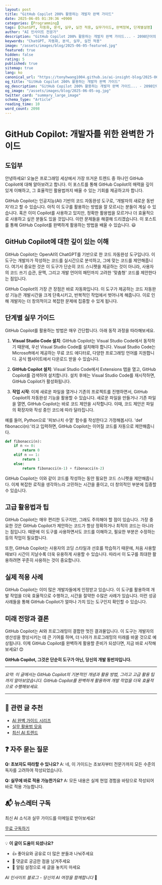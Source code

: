 ```yaml
---
layout: post
title: "GitHub Copilot 200% 활용하는 개발자 완벽 가이드"
date: 2025-06-05 01:39:36 +0900
categories: [Programming]
tags: [ChatGPT, 자동화, 분석, 실무, 실전 적용, 실무가이드, 완벽정복, 단계별설명]
author: "AI 인사이트 전문가"
description: "GitHub Copilot 200% 활용하는 개발자 완벽 가이드... - 2098단어의 완벽한 실무 가이드. 전문가가 직접 작성한 실전 활용법과 단계별 설명으로 누구나 쉽게 따라할 수 있습니다."
keywords: "ChatGPT, 자동화, 분석, 실무, 실전 적용"
image: "/assets/images/blog/2025-06-05-featured.jpg"
featured: true
hidden: false
rating: 5
published: true
sitemap: true
lang: ko
canonical_url: "https://tonyhwang1004.github.io/ai-insight-blog/2025-06-05-github-copilot-200-활용하는-개발자-완벽-가이드.html"
og_title: "GitHub Copilot 200% 활용하는 개발자 완벽 가이드"
og_description: "GitHub Copilot 200% 활용하는 개발자 완벽 가이드... - 2098단어의 완벽한 실무 가이드. 전문가가 직접 작성한 실전 활용법과 단계별 설명으로 누구나 쉽게 따라할 수 있습니다."
og_image: "/assets/images/blog/2025-06-05-og.jpg"
twitter_card: "summary_large_image"
schema_type: "Article"
reading_time: 10
word_count: 2098
---
```


# GitHub Copilot: 개발자를 위한 완벽한 가이드

## 도입부

안녕하세요! 오늘은 프로그래밍 세상에서 가장 뜨거운 트렌드 중 하나인 GitHub Copilot에 대해 알아보려고 합니다. 이 포스트를 통해 GitHub Copilot의 매력을 깊이 있게 이해하고, 그 효율적인 활용법까지 배울 수 있는 기회를 제공하고자 합니다.

GitHub Copilot는 인공지능(AI) 기반의 코드 자동완성 도구로, '개발자의 새로운 동반자'라고 할 수 있습니다. 아직 이 도구를 활용하는 방법을 잘 모르시는 분들이 계실 수 있습니다. 혹은 이미 Copilot를 사용하고 있지만, 정확한 활용법을 모르거나 더 효율적으로 사용하고 싶은 분들도 있을 것입니다. 이런 문제들을 해결해 드리겠습니다. 이 포스트를 통해 GitHub Copilot를 완벽하게 활용하는 방법을 배울 수 있습니다. 😃

## GitHub Copilot에 대한 깊이 있는 이해

GitHub Copilot는 OpenAI의 ChatGPT를 기반으로 한 코드 자동완성 도구입니다. 이 도구는 개발자가 작성하는 코드를 실시간으로 분석하고, 그에 맞는 코드를 제안해줍니다. 여기서 중요한 것은 이 도구가 단순히 코드 스니펫을 제공하는 것이 아니라, 사용자의 코드 쓰기 습관, 문맥, 그리고 개발 언어의 패턴까지 고려한 '맞춤형' 코드를 제안한다는 점입니다.

GitHub Copilot의 가장 큰 장점은 바로 자동화입니다. 이 도구가 제공하는 코드 자동완성 기능은 개발시간을 크게 단축시키고, 반복적인 작업에서 벗어나게 해줍니다. 이로 인해 개발자는 더 창의적이고 복잡한 문제에 집중할 수 있게 됩니다.

## 단계별 실무 가이드

GitHub Copilot를 활용하는 방법은 매우 간단합니다. 아래 동작 과정을 따라해보세요.

1. **Visual Studio Code 설치**: GitHub Copilot는 Visual Studio Code에서 동작하기 때문에, 우선 Visual Studio Code를 설치해야 합니다. Visual Studio Code는 Microsoft에서 제공하는 무료 코드 에디터로, 다양한 프로그래밍 언어를 지원합니다. 공식 웹사이트에서 다운로드 받을 수 있습니다.

2. **GitHub Copilot 설치**: Visual Studio Code에서 Extensions 탭을 열고, GitHub Copilot를 검색하여 설치합니다. 설치 후에는 Visual Studio Code를 재시작하면, GitHub Copilot가 활성화됩니다.

3. **작업 시작**: 이제 새로운 파일을 열거나 기존의 프로젝트를 진행하면서, GitHub Copilot의 자동완성 기능을 활용할 수 있습니다. 새로운 파일을 만들거나 기존 파일을 열면, GitHub Copilot는 바로 코드 제안을 시작합니다. 이때, 코드 제안은 파일의 확장자와 작성 중인 코드에 따라 달라집니다.

예를 들어, Python으로 '피보나치 수열' 함수를 작성한다고 가정해봅시다. 'def fibonacci(n):'라고 입력하면, GitHub Copilot는 이어질 코드를 자동으로 제안해줍니다.

```python
def fibonacci(n):
    if n <= 0:
        return 0
    elif n == 1:
        return 1
    else:
        return fibonacci(n-1) + fibonacci(n-2)
```

GitHub Copilot는 이와 같이 코드를 작성하는 동안 필요한 코드 스니펫을 제안해줍니다. 이제 복잡한 로직을 생각하느라 고민하는 시간을 줄이고, 더 창의적인 부분에 집중할 수 있습니다.

## 고급 활용법과 팁

GitHub Copilot는 매우 편리한 도구지만, 그래도 주의해야 할 점이 있습니다. 가장 중요한 것은 GitHub Copilot가 제안하는 코드가 항상 정확하거나 최적의 코드는 아니라는 점입니다. 때문에 이 도구를 사용하면서도 코드를 이해하고, 필요한 부분은 수정하는 등의 작업이 필요합니다.

또한, GitHub Copilot는 사용자의 코딩 스타일과 선호를 학습하기 때문에, 처음 사용할 때보다 시간이 지날수록 더욱 유용하게 사용할 수 있습니다. 따라서 이 도구를 최대한 활용하려면 꾸준히 사용하는 것이 중요합니다.

## 실제 적용 사례

GitHub Copilot는 이미 많은 개발자들에게 인정받고 있습니다. 이 도구를 활용하여 개발 작업을 더욱 효율적으로 수행하고, 시간을 절약한 수많은 사례가 있습니다. 이런 성공 사례들을 통해 GitHub Copilot가 얼마나 가치 있는 도구인지 확인할 수 있습니다.

## 미래 전망과 결론

GitHub Copilot는 AI와 프로그래밍이 결합한 멋진 결과물입니다. 이 도구는 개발자의 생산성을 향상시키는 데 큰 기여를 하며, 더 나아가 프로그래밍의 미래를 바꿀 것으로 예상됩니다. 이제 GitHub Copilot를 완벽하게 활용할 준비가 되셨다면, 지금 바로 시작해보세요! 😊

**GitHub Copilot, 그것은 단순히 도구가 아닌, 당신의 개발 동반자입니다.**

---

*요약: 이 글에서는 GitHub Copilot의 기본적인 개념과 활용 방법, 그리고 고급 활용 팁까지 알아보았습니다. GitHub Copilot를 완벽하게 활용하여 개발 작업을 더욱 효율적으로 수행해보세요.*

---

## 🔗 관련 글 추천

- [AI 완벽 가이드 시리즈](/tags/완벽가이드)
- [실무 활용법 모음](/tags/실무가이드)
- [최신 AI 트렌드](/tags/트렌드분석)

## ❓ 자주 묻는 질문

**Q: 초보자도 따라할 수 있나요?**
A: 네, 이 가이드는 초보자부터 전문가까지 모든 수준의 독자를 고려하여 작성되었습니다.

**Q: 실무에 바로 적용 가능한가요?**
A: 모든 내용은 실제 현업 경험을 바탕으로 작성되어 바로 적용 가능합니다.

## 📬 뉴스레터 구독

최신 AI 소식과 실무 가이드를 이메일로 받아보세요!

[무료 구독하기](/newsletter)

---

💡 **이 글이 도움이 되셨나요?** 
- 👍 좋아요와 공유로 더 많은 분들과 나눠주세요
- 💬 댓글로 궁금한 점을 남겨주세요
- 🔔 알림 설정으로 새 글을 놓치지 마세요

*AI 인사이트 블로그 - 당신의 AI 여정을 함께합니다* 🚀
